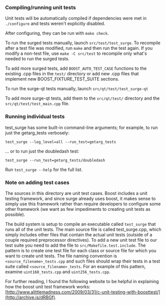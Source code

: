 ### Compiling/running unit tests

Unit tests will be automatically compiled if dependencies were met in `./configure`
and tests weren't explicitly disabled.

After configuring, they can be run with `make check`.

To run the surged tests manually, launch `src/test/test_surge`. To recompile
after a test file was modified, run `make` and then run the test again. If you
modify a non-test file, use `make -C src/test` to recompile only what's needed
to run the surged tests.

To add more surged tests, add `BOOST_AUTO_TEST_CASE` functions to the existing
.cpp files in the `test/` directory or add new .cpp files that
implement new BOOST_FIXTURE_TEST_SUITE sections.

To run the surge-qt tests manually, launch `src/qt/test/test_surge-qt`

To add more surge-qt tests, add them to the `src/qt/test/` directory and
the `src/qt/test/test_main.cpp` file.

### Running individual tests

test_surge has some built-in command-line arguments; for
example, to run just the getarg_tests verbosely:

    test_surge --log_level=all --run_test=getarg_tests

... or to run just the doubledash test:

    test_surge --run_test=getarg_tests/doubledash

Run `test_surge --help` for the full list.

### Note on adding test cases

The sources in this directory are unit test cases.  Boost includes a
unit testing framework, and since surge already uses boost, it makes
sense to simply use this framework rather than require developers to
configure some other framework (we want as few impediments to creating
unit tests as possible).

The build system is setup to compile an executable called `test_surge`
that runs all of the unit tests.  The main source file is called
test_surge.cpp, which simply includes other files that contain the
actual unit tests (outside of a couple required preprocessor
directives). To add a new unit test file to our test suite you need
to add the file to `src/Makefile.test.include`. The pattern is to
create one test file for each class or source file for which you want
to create unit tests.  The file naming convention is
`<source_filename>_tests.cpp` and such files should wrap their tests
in a test suite called `<source_filename>_tests`.  For an example of
this pattern, examine `uint160_tests.cpp` and `uint256_tests.cpp`.

For further reading, I found the following website to be helpful in
explaining how the boost unit test framework works:
[http://www.alittlemadness.com/2009/03/31/c-unit-testing-with-boosttest/](http://archive.is/dRBGf).
